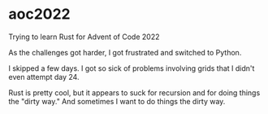# aoc2022
Trying to learn Rust for Advent of Code 2022

As the challenges got harder, I got frustrated and switched to Python.

I skipped a few days. I got so sick of problems involving grids that I didn't even attempt day 24.

Rust is pretty cool, but it appears to suck for recursion and for doing things the "dirty way." And sometimes I want to do things the dirty way.
